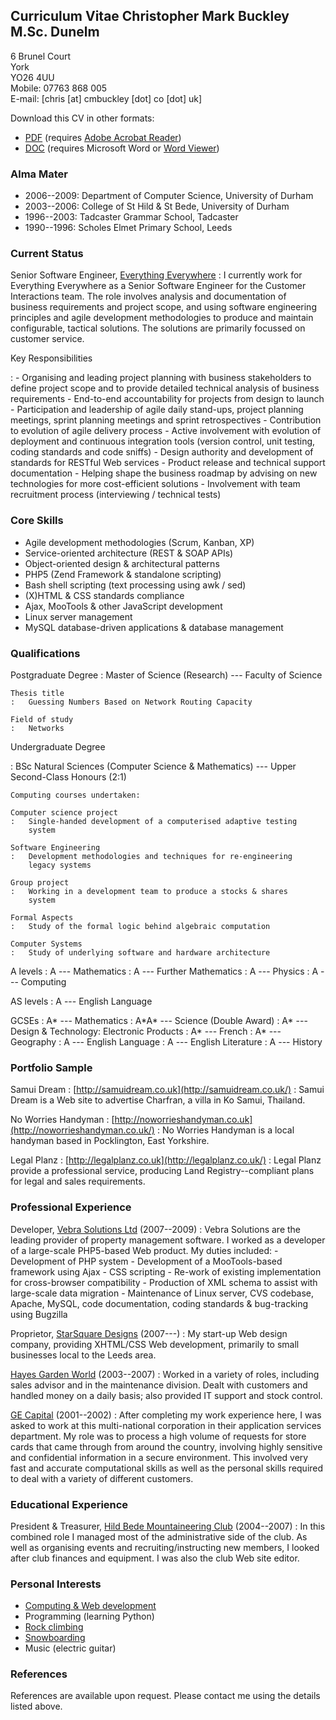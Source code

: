 ## Curriculum Vitae Christopher Mark Buckley M.Sc. Dunelm 

6 Brunel Court\
York\
YO26 4UU\
Mobile: 07763 868 005\
E-mail: [chris \[at\] cmbuckley \[dot\] co \[dot\] uk]

Download this CV in other formats:

-   [PDF](http://cmbuckley.co.uk/cv/cv.pdf)
    (requires [Adobe Acrobat
    Reader](http://www.adobe.com/products/acrobat/))
-   [DOC](http://cmbuckley.co.uk/cv/cv.doc)
    (requires Microsoft Word or [Word
    Viewer](http://www.microsoft.com/downloads/details.aspx?familyid=95E24C87-8732-48D5-8689-AB826E7B8FDF&displaylang=en))

### Alma Mater

-   2006--2009: Department of Computer Science, University of Durham
-   2003--2006: College of St Hild & St Bede, University of Durham
-   1996--2003: Tadcaster Grammar School, Tadcaster
-   1990--1996: Scholes Elmet Primary School, Leeds

### Current Status

Senior Software Engineer, [Everything Everywhere](http://www.everythingeverywhere.com/)
:   I currently work for Everything Everywhere as a Senior Software
    Engineer for the Customer Interactions team. The role involves
    analysis and documentation of business requirements and project
    scope, and using software engineering principles and agile
    development methodologies to produce and maintain configurable,
    tactical solutions. The solutions are primarily focussed on customer
    service.

Key Responsibilities

:   -   Organising and leading project planning with business
        stakeholders to define project scope and to provide detailed
        technical analysis of business requirements
    -   End-to-end accountability for projects from design to launch
    -   Participation and leadership of agile daily stand-ups, project
        planning meetings, sprint planning meetings and sprint
        retrospectives
    -   Contribution to evolution of agile delivery process
    -   Active involvement with evolution of deployment and continuous
        integration tools (version control, unit testing, coding
        standards and code sniffs)
    -   Design authority and development of standards for RESTful Web
        services
    -   Product release and technical support documentation
    -   Helping shape the business roadmap by advising on new
        technologies for more cost-efficient solutions
    -   Involvement with team recruitment process (interviewing /
        technical tests)

### Core Skills

-   Agile development methodologies (Scrum, Kanban, XP)
-   Service-oriented architecture (REST & SOAP APIs)
-   Object-oriented design & architectural patterns
-   PHP5 (Zend Framework & standalone scripting)
-   Bash shell scripting (text processing using awk / sed)
-   (X)HTML & CSS standards compliance
-   Ajax, MooTools & other JavaScript development
-   Linux server management
-   MySQL database-driven applications & database management

### Qualifications

Postgraduate Degree
:   Master of Science (Research) --- Faculty of Science

    Thesis title
    :   Guessing Numbers Based on Network Routing Capacity

    Field of study
    :   Networks

Undergraduate Degree

:   BSc Natural Sciences (Computer Science & Mathematics) --- Upper
    Second-Class Honours (2:1)

    Computing courses undertaken:

    Computer science project
    :   Single-handed development of a computerised adaptive testing
        system

    Software Engineering
    :   Development methodologies and techniques for re-engineering
        legacy systems

    Group project
    :   Working in a development team to produce a stocks & shares
        system

    Formal Aspects
    :   Study of the formal logic behind algebraic computation

    Computer Systems
    :   Study of underlying software and hardware architecture

A levels
:   A --- Mathematics
:   A --- Further Mathematics
:   A --- Physics
:   A --- Computing

AS levels
:   A --- English Language

GCSEs
:   A\* --- Mathematics
:   A\*A\* --- Science (Double Award)
:   A\* --- Design & Technology: Electronic Products
:   A\* --- French
:   A\* --- Geography
:   A --- English Language
:   A --- English Literature
:   A --- History

### Portfolio Sample

Samui Dream
:   [http://samuidream.co.uk](http://samuidream.co.uk/)
:   Samui Dream is a Web site to advertise Charfran, a villa in Ko
    Samui, Thailand.

No Worries Handyman
:   [http://noworrieshandyman.co.uk](http://noworrieshandyman.co.uk/)
:   No Worries Handyman is a local handyman based in Pocklington, East
    Yorkshire.

Legal Planz
:   [http://legalplanz.co.uk](http://legalplanz.co.uk/)
:   Legal Planz provide a professional service, producing Land
    Registry--compliant plans for legal and sales requirements.

### Professional Experience

Developer, [Vebra Solutions Ltd](http://vebra.info/) (2007--2009)
:   Vebra Solutions are the leading provider of property management
    software. I worked as a developer of a large-scale PHP5-based Web
    product. My duties included:
    -   Development of PHP system
    -   Development of a MooTools-based framework using Ajax
    -   CSS scripting
    -   Re-work of existing implementation for cross-browser
        compatibility
    -   Production of XML schema to assist with large-scale data
        migration
    -   Maintenance of Linux server, CVS codebase, Apache, MySQL, code
        documentation, coding standards & bug-tracking using Bugzilla

Proprietor, [StarSquare Designs](http://starsquare.co.uk/) (2007---)
:   My start-up Web design company, providing XHTML/CSS Web development,
    primarily to small businesses local to the Leeds area.

[Hayes Garden World](http://www.hayesgardenworld.co.uk/) (2003--2007)
:   Worked in a variety of roles, including sales advisor and in the
    maintenance division. Dealt with customers and handled money on a
    daily basis; also provided IT support and stock control.

[GE Capital](http://www.gecapital.com/) (2001--2002)
:   After completing my work experience here, I was asked to work at
    this multi-national corporation in their application services
    department. My role was to process a high volume of requests for
    store cards that came through from around the country, involving
    highly sensitive and confidential information in a secure
    environment. This involved very fast and accurate computational
    skills as well as the personal skills required to deal with a
    variety of different customers.

### Educational Experience

President & Treasurer, [Hild Bede Mountaineering Club](http://www.dur.ac.uk/hildbede.mountaineeringclub/) (2004--2007)
:   In this combined role I managed most of the administrative side of
    the club. As well as organising events and recruiting/instructing
    new members, I looked after club finances and equipment. I was also
    the club Web site editor.

### Personal Interests 

-   [Computing & Web
    development](http://cmbuckley.co.uk/interests/computing/)
-   Programming (learning Python)
-   [Rock
    climbing](http://cmbuckley.co.uk/interests/climbing/)
-   [Snowboarding](http://cmbuckley.co.uk/interests/snowboarding/)
-   Music (electric guitar)

### References

References are available upon request. Please contact me using the
details listed above.

